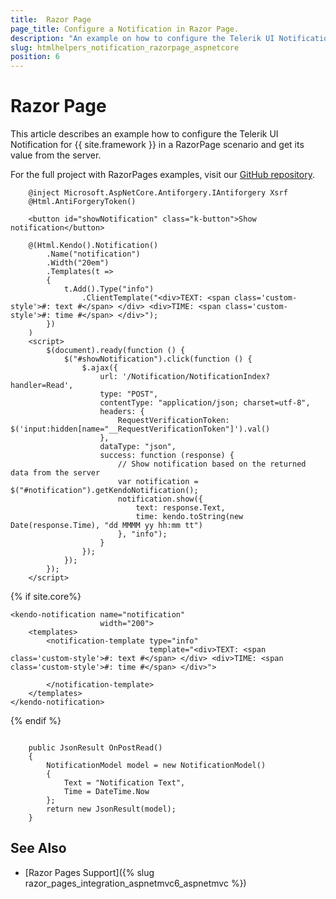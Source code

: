 ```yaml
---
title:  Razor Page
page_title: Configure a Notification in Razor Page.
description: "An example on how to configure the Telerik UI Notification component for {{ site.framework }} in a Razor Page."
slug: htmlhelpers_notification_razorpage_aspnetcore
position: 6
---
```


# Razor Page

This article describes an example how to configure the Telerik UI Notification for {{ site.framework }} in a RazorPage scenario and get its value from the server.

For the full project with RazorPages examples, visit our [GitHub repository](https://github.com/telerik/ui-for-aspnet-core-examples/tree/master/Telerik.Examples.RazorPages).

```tab-HtmlHelper(csthml)        
	@inject Microsoft.AspNetCore.Antiforgery.IAntiforgery Xsrf
	@Html.AntiForgeryToken()	
	
	<button id="showNotification" class="k-button">Show notification</button>
	
	@(Html.Kendo().Notification()
		.Name("notification")
		.Width("20em")
		.Templates(t =>
		{
			t.Add().Type("info")
				.ClientTemplate("<div>TEXT: <span class='custom-style'>#: text #</span> </div> <div>TIME: <span class='custom-style'>#: time #</span> </div>");
		})
	)
	<script>
		$(document).ready(function () {
			$("#showNotification").click(function () {
				$.ajax({
					url: '/Notification/NotificationIndex?handler=Read',
					type: "POST",
					contentType: "application/json; charset=utf-8",
					headers: {
						RequestVerificationToken: $('input:hidden[name="__RequestVerificationToken"]').val()
					},
					dataType: "json",
					success: function (response) {
						// Show notification based on the returned data from the server                    
						var notification = $("#notification").getKendoNotification();
						notification.show({
							text: response.Text,
							time: kendo.toString(new Date(response.Time), "dd MMMM yy hh:mm tt")
						}, "info");
					}
				});
			});
		});
	</script>
```
{% if site.core%}
```tab-TagHelper
<kendo-notification name="notification"
                    width="200">
    <templates>
        <notification-template type="info"
                               template="<div>TEXT: <span class='custom-style'>#: text #</span> </div> <div>TIME: <span class='custom-style'>#: time #</span> </div>">
            
        </notification-template>
    </templates>
</kendo-notification>
```
{% endif %}
```tab-PageModel(cshtml.cs)      
	
	public JsonResult OnPostRead()
    {
        NotificationModel model = new NotificationModel()
        {
            Text = "Notification Text",
            Time = DateTime.Now
        };
        return new JsonResult(model);
    }
```

## See Also

* [Razor Pages Support]({% slug razor_pages_integration_aspnetmvc6_aspnetmvc %})

